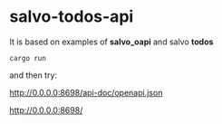 # salvo-todos-api

It is based on examples of **salvo_oapi** and salvo **todos**

```
cargo run
```

and then try:

http://0.0.0.0:8698/api-doc/openapi.json

http://0.0.0.0:8698/
